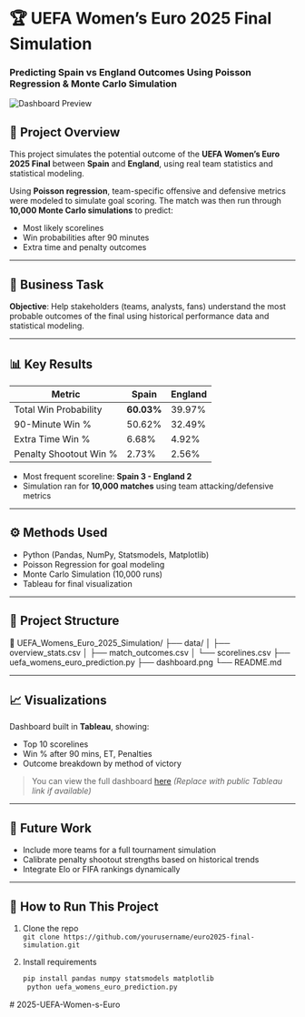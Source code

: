 # 🏆 UEFA Women’s Euro 2025 Final Simulation  
### Predicting Spain vs England Outcomes Using Poisson Regression & Monte Carlo Simulation

![Dashboard Preview](./dashboard.png)

## 📌 Project Overview
This project simulates the potential outcome of the **UEFA Women’s Euro 2025 Final** between **Spain** and **England**, using real team statistics and statistical modeling.

Using **Poisson regression**, team-specific offensive and defensive metrics were modeled to simulate goal scoring. The match was then run through **10,000 Monte Carlo simulations** to predict:
- Most likely scorelines
- Win probabilities after 90 minutes
- Extra time and penalty outcomes

---

## 🎯 Business Task
**Objective**: Help stakeholders (teams, analysts, fans) understand the most probable outcomes of the final using historical performance data and statistical modeling.

---

## 📊 Key Results

| Metric | Spain | England |
|--------|-------|---------|
| Total Win Probability | **60.03%** | 39.97% |
| 90-Minute Win % | 50.62% | 32.49% |
| Extra Time Win % | 6.68% | 4.92% |
| Penalty Shootout Win % | 2.73% | 2.56% |

- Most frequent scoreline: **Spain 3 - England 2**
- Simulation ran for **10,000 matches** using team attacking/defensive metrics

---

## ⚙️ Methods Used
- Python (Pandas, NumPy, Statsmodels, Matplotlib)
- Poisson Regression for goal modeling
- Monte Carlo Simulation (10,000 runs)
- Tableau for final visualization

---

## 📂 Project Structure
📁 UEFA_Womens_Euro_2025_Simulation/
├── data/
│ ├── overview_stats.csv
│ ├── match_outcomes.csv
│ └── scorelines.csv
├── uefa_womens_euro_prediction.py
├── dashboard.png
└── README.md


---

## 📈 Visualizations

Dashboard built in **Tableau**, showing:
- Top 10 scorelines
- Win % after 90 mins, ET, Penalties
- Outcome breakdown by method of victory

> You can view the full dashboard [here](#) *(Replace with public Tableau link if available)*

---

## 🧠 Future Work
- Include more teams for a full tournament simulation
- Calibrate penalty shootout strengths based on historical trends
- Integrate Elo or FIFA rankings dynamically

---

## 🧪 How to Run This Project

1. Clone the repo  
   `git clone https://github.com/yourusername/euro2025-final-simulation.git`

2. Install requirements  
   ```bash
   pip install pandas numpy statsmodels matplotlib
    python uefa_womens_euro_prediction.py

#   2 0 2 5 - U E F A - W o m e n - s - E u r o  
 